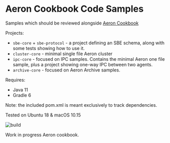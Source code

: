 # Aeron Cookbook Code Samples

Samples which should be reviewed alongside [Aeron Cookbook](https://adaptive-sl.github.io/aeron-cookbook/) 

Projects:
- `sbe-core` + `sbe-protocol` - a project defining an SBE schema, along with some tests showing how to use it.
- `cluster-core` - minimal single file Aeron cluster
- `ipc-core` - focused on IPC samples. Contains the minimal Aeron one file sample, plus a project showing one-way IPC between two agents.
- `archive-core` - focused on Aeron Archive samples.

Requires:
- Java 11
- Gradle 6

Note: the included pom.xml is meant exclusively to track dependencies.

Tested on Ubuntu 18 & macOS 10.15

 ![build](https://github.com/adaptive-sl/aeron-cookbook-code/workflows/JavaCI/badge.svg)
 
 Work in progress Aeron cookbook.